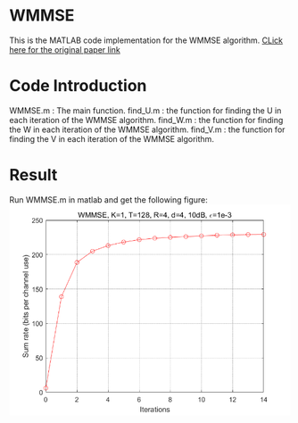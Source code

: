 # WMMSE
This is the MATLAB code implementation for the WMMSE algorithm.
[CLick here for the original paper link](http://ieeexplore.ieee.org/document/5756489/)
# Code Introduction
WMMSE.m : The main function.
find_U.m : the function for finding the U in each iteration of the WMMSE algorithm.
find_W.m : the function for finding the W in each iteration of the WMMSE algorithm.
find_V.m : the function for finding the V in each iteration of the WMMSE algorithm.
# Result
Run WMMSE.m in matlab and get the following figure:
![result](result.png)
